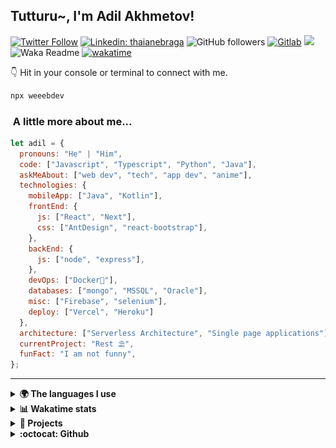 <h2>Tutturu~<img src="img/tuturu.gif" width="45" alt="">, I'm Adil Akhmetov! <img src="img/miku-dance.gif" width="50" alt=""></h2>
<img align='right' src="img/miku.gif" width="230" alt="">
<a href="https://sdu.edu.kz/"><img src="img/sdu-ahegao.svg" align="right" width="100" alt=""></a>
</em></p>

[![Twitter Follow](https://img.shields.io/twitter/follow/weeebdev?label=Follow)](https://twitter.com/intent/follow?screen_name=weeebdev)
[![Linkedin: thaianebraga](https://img.shields.io/badge/-adildev-blue?style=flat-square&logo=Linkedin&logoColor=white&link=https://www.linkedin.com/in/adildev/)](https://www.linkedin.com/in/adildev/)
![GitHub followers](https://img.shields.io/github/followers/weeebdev?label=Follow&style=flat-square)
[![Gitlab](https://img.shields.io/badge/Gitlab-weeebdev-orange?style=flat-square&logo=gitlab)](https://gitlab.com/weeebdev)
![](https://visitor-badge.glitch.me/badge?page_id=weeebdev.weeebdev)
![Waka Readme](https://github.com/weeebdev/weeebdev/workflows/Waka%20Readme/badge.svg)
[![wakatime](https://wakatime.com/badge/user/1fb6390f-222e-4088-8de8-840ef1443858.svg)](https://wakatime.com/@1fb6390f-222e-4088-8de8-840ef1443858)
<!-- [![Leetcode badge](https://leetcode-badge.chyroc.cn/?name=user3449f)](https://leetcode.com/user3449f/) -->

👇 Hit in your console or terminal to connect with me.

```bash
npx weeebdev
```

### <img src="https://media.giphy.com/media/VgCDAzcKvsR6OM0uWg/giphy.gif" width="50" alt=""> A little more about me...

```javascript
let adil = {
  pronouns: "He" | "Him",
  code: ["Javascript", "Typescript", "Python", "Java"],
  askMeAbout: ["web dev", "tech", "app dev", "anime"],
  technologies: {
    mobileApp: ["Java", "Kotlin"],
    frontEnd: {
      js: ["React", "Next"],
      css: ["AntDesign", "react-bootstrap"],
    },
    backEnd: {
      js: ["node", "express"],
    },
    devOps: ["Docker🐳"],
    databases: ["mongo", "MSSQL", "Oracle"],
    misc: ["Firebase", "selenium"],
    deploy: ["Vercel", "Heroku"]
  },
  architecture: ["Serverless Architecture", "Single page applications"],
  currentProject: "Rest ⛱",
  funFact: "I am not funny",
};
```

---

<details>
  <summary><b>🌍 The languages I use</b></summary>
  <hr>
  
  
| ⏰ Past month | ⌛️ Past Year |
|---|---|
| <a href="https://wakatime.com/@adildev"><img src="https://wakatime.com/share/@adilDev/4ebe423a-b427-4031-b073-d221b9528df7.svg" height="300px"></a> | <a href="https://wakatime.com/@adildev"><img src="https://wakatime.com/share/@adilDev/1b4a30f1-9a7f-47fe-b8d2-0fc90f37fcd3.svg" height="300px"></a> |
</details>

<details>
<summary><b>📊 Wakatime stats</b><br></summary>
<div>
<hr/>

<!--START_SECTION:waka-->
![Code Time](http://img.shields.io/badge/Code%20Time-5%2C887%20hrs%2021%20mins-blue)

![Profile Views](http://img.shields.io/badge/Profile%20Views-4-blue)

![Lines of code](https://img.shields.io/badge/From%20Hello%20World%20I%27ve%20Written-48.7%20million%20lines%20of%20code-blue)

**🐱 My GitHub Data** 

> 📦 1.4 MB Used in GitHub's Storage 
 > 
> 🏆 206 Contributions in the Year 2025
 > 
> 💼 Opted to Hire
 > 
> 📜 71 Public Repositories 
 > 
> 🔑 22 Private Repositories 
 > 
**I'm an Early 🐤** 

```text
🌞 Morning                466 commits         █░░░░░░░░░░░░░░░░░░░░░░░░   05.24 % 
🌆 Daytime                4154 commits        ████████████░░░░░░░░░░░░░   46.68 % 
🌃 Evening                3518 commits        ██████████░░░░░░░░░░░░░░░   39.53 % 
🌙 Night                  761 commits         ██░░░░░░░░░░░░░░░░░░░░░░░   08.55 % 
```
📅 **I'm Most Productive on Tuesday** 

```text
Monday                   1068 commits        ███░░░░░░░░░░░░░░░░░░░░░░   12.00 % 
Tuesday                  2199 commits        ██████░░░░░░░░░░░░░░░░░░░   24.71 % 
Wednesday                1070 commits        ███░░░░░░░░░░░░░░░░░░░░░░   12.02 % 
Thursday                 1209 commits        ███░░░░░░░░░░░░░░░░░░░░░░   13.59 % 
Friday                   548 commits         ██░░░░░░░░░░░░░░░░░░░░░░░   06.16 % 
Saturday                 1016 commits        ███░░░░░░░░░░░░░░░░░░░░░░   11.42 % 
Sunday                   1789 commits        █████░░░░░░░░░░░░░░░░░░░░   20.10 % 
```


📊 **This Week I Spent My Time On** 

```text
🕑︎ Time Zone: Asia/Almaty

💬 Programming Languages: 
Other                    11 hrs 11 mins      ██████████████████████░░░   86.77 % 
sshconfig                45 mins             █░░░░░░░░░░░░░░░░░░░░░░░░   05.91 % 
TypeScript               29 mins             █░░░░░░░░░░░░░░░░░░░░░░░░   03.79 % 
CSS                      13 mins             ░░░░░░░░░░░░░░░░░░░░░░░░░   01.78 % 
HTTP Request             11 mins             ░░░░░░░░░░░░░░░░░░░░░░░░░   01.51 % 

🔥 Editors: 
Chrome                   8 hrs 27 mins       ████████████████░░░░░░░░░   65.58 % 
fish                     4 hrs 3 mins        ████████░░░░░░░░░░░░░░░░░   31.52 % 
Postman                  11 mins             ░░░░░░░░░░░░░░░░░░░░░░░░░   01.51 % 
VS Code                  8 mins              ░░░░░░░░░░░░░░░░░░░░░░░░░   01.12 % 
Neovim                   2 mins              ░░░░░░░░░░░░░░░░░░░░░░░░░   00.27 % 

🐱‍💻 Projects: 
Terminal                 7 hrs 53 mins       ███████████████░░░░░░░░░░   61.24 % 
KVGA_AI                  2 hrs 55 mins       ██████░░░░░░░░░░░░░░░░░░░   22.63 % 
devpod                   1 hr 4 mins         ██░░░░░░░░░░░░░░░░░░░░░░░   08.35 % 
beeper-dracula           17 mins             █░░░░░░░░░░░░░░░░░░░░░░░░   02.22 % 
gocryptfs                15 mins             █░░░░░░░░░░░░░░░░░░░░░░░░   02.04 % 

💻 Operating System: 
Mac                      12 hrs 53 mins      █████████████████████████   100.00 % 
```

**I Mostly Code in TypeScript** 

```text
TypeScript               16 repos            ████░░░░░░░░░░░░░░░░░░░░░   14.16 % 
Python                   13 repos            ███░░░░░░░░░░░░░░░░░░░░░░   11.50 % 
HTML                     10 repos            ██░░░░░░░░░░░░░░░░░░░░░░░   08.85 % 
Nix                      2 repos             ░░░░░░░░░░░░░░░░░░░░░░░░░   01.77 % 
Smali                    1 repo              ░░░░░░░░░░░░░░░░░░░░░░░░░   00.88 % 
```



**Timeline**

![Lines of Code chart](https://raw.githubusercontent.com/weeebdev/weeebdev/master/assets/bar_graph.png)


 Last Updated on 14/06/2025 01:56:32 UTC
<!--END_SECTION:waka-->
</div>
</details>

<details>
<summary><b>🧾 Projects</b></summary>
<hr>

|Project|Status|
|---|---|
|[![ReadMe Card](https://github-readme-stats.vercel.app/api/pin/?username=weeebdev&repo=waifu.pics&theme=dracula)](https://github.com/weeebdev/waifu.pics)|[![time tracker](https://wakatime.com/badge/github/weeebdev/waifu.pics.svg)](https://wakatime.com/badge/github/weeebdev/waifu.pics)|
|[![ReadMe Card](https://github-readme-stats.vercel.app/api/pin/?username=mentor-ship&repo=mentorship&theme=dracula)](https://github.com/Mentor-ship/Mentorship)|[![time tracker](https://wakatime.com/badge/github/Mentor-ship/Mentorship.svg)](https://wakatime.com/badge/github/Mentor-ship/Mentorship)|
|[![ReadMe Card](https://github-readme-stats.vercel.app/api/pin/?username=masters-and-Abu&repo=tolqyn&theme=dracula)](https://github.com/Masters-and-Abu/Tolqyn)|[![time tracker](https://wakatime.com/badge/github/Masters-and-Abu/Tolqyn.svg)](https://wakatime.com/badge/github/Masters-and-Abu/Tolqyn)|
|[![ReadMe Card](https://github-readme-stats.vercel.app/api/pin/?username=dracula&repo=unigram&theme=dracula)](https://github.com/dracula/unigram)||

</details>

<details>
  <summary><b>:octocat: Github</b></summary>
  <hr>
  <a href="https://sourcekarma.vercel.app/weeebdev"><img src="https://sourcekarma-og.vercel.app/api/weeebdev/github" alt="" align="left"/></a>
  <img src="https://github-readme-stats.vercel.app/api?username=weeebdev&show_icons=true&theme=dracula&hide_title=true&hide_rank=true&count_private=true" align="right"/>
</details>
<div align="center">
  <kbd>
    <img src="https://waifu.now.sh/sfw/hug" alt="">
  </kbd>
</div>
